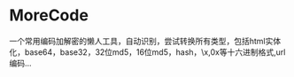 # MoreCode
一个常用编码加解密的懒人工具，自动识别，尝试转换所有类型，包括html实体化，base64，base32，32位md5，16位md5，hash，\x,0x等十六进制格式,url编码...
